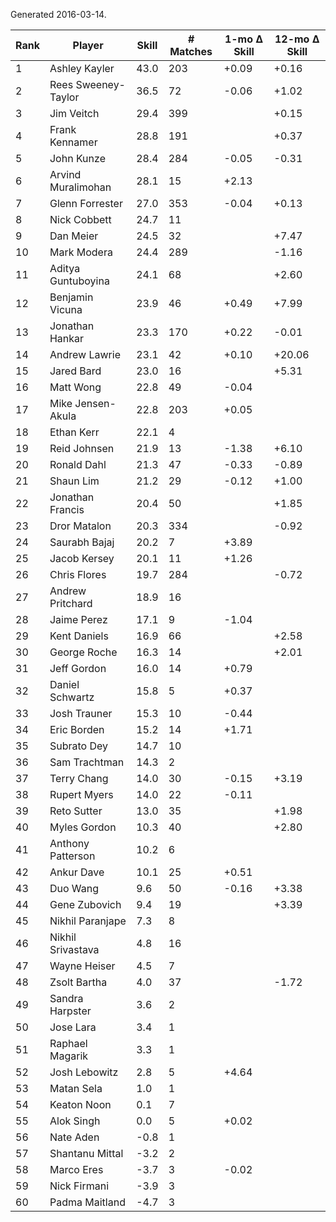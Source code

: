 Generated 2016-03-14.

| Rank | Player              | Skill | # Matches | 1-mo Δ Skill | 12-mo Δ Skill |
|------|---------------------|-------|-----------|--------------|---------------|
|    1 | Ashley Kayler       |  43.0 |       203 |        +0.09 |         +0.16 |
|    2 | Rees Sweeney-Taylor |  36.5 |        72 |        -0.06 |         +1.02 |
|    3 | Jim Veitch          |  29.4 |       399 |              |         +0.15 |
|    4 | Frank Kennamer      |  28.8 |       191 |              |         +0.37 |
|    5 | John Kunze          |  28.4 |       284 |        -0.05 |         -0.31 |
|    6 | Arvind Muralimohan  |  28.1 |        15 |        +2.13 |               |
|    7 | Glenn Forrester     |  27.0 |       353 |        -0.04 |         +0.13 |
|    8 | Nick Cobbett        |  24.7 |        11 |              |               |
|    9 | Dan Meier           |  24.5 |        32 |              |         +7.47 |
|   10 | Mark Modera         |  24.4 |       289 |              |         -1.16 |
|   11 | Aditya Guntuboyina  |  24.1 |        68 |              |         +2.60 |
|   12 | Benjamin Vicuna     |  23.9 |        46 |        +0.49 |         +7.99 |
|   13 | Jonathan Hankar     |  23.3 |       170 |        +0.22 |         -0.01 |
|   14 | Andrew Lawrie       |  23.1 |        42 |        +0.10 |        +20.06 |
|   15 | Jared Bard          |  23.0 |        16 |              |         +5.31 |
|   16 | Matt Wong           |  22.8 |        49 |        -0.04 |               |
|   17 | Mike Jensen-Akula   |  22.8 |       203 |        +0.05 |               |
|   18 | Ethan Kerr          |  22.1 |         4 |              |               |
|   19 | Reid Johnsen        |  21.9 |        13 |        -1.38 |         +6.10 |
|   20 | Ronald Dahl         |  21.3 |        47 |        -0.33 |         -0.89 |
|   21 | Shaun Lim           |  21.2 |        29 |        -0.12 |         +1.00 |
|   22 | Jonathan Francis    |  20.4 |        50 |              |         +1.85 |
|   23 | Dror Matalon        |  20.3 |       334 |              |         -0.92 |
|   24 | Saurabh Bajaj       |  20.2 |         7 |        +3.89 |               |
|   25 | Jacob Kersey        |  20.1 |        11 |        +1.26 |               |
|   26 | Chris Flores        |  19.7 |       284 |              |         -0.72 |
|   27 | Andrew Pritchard    |  18.9 |        16 |              |               |
|   28 | Jaime Perez         |  17.1 |         9 |        -1.04 |               |
|   29 | Kent Daniels        |  16.9 |        66 |              |         +2.58 |
|   30 | George Roche        |  16.3 |        14 |              |         +2.01 |
|   31 | Jeff Gordon         |  16.0 |        14 |        +0.79 |               |
|   32 | Daniel Schwartz     |  15.8 |         5 |        +0.37 |               |
|   33 | Josh Trauner        |  15.3 |        10 |        -0.44 |               |
|   34 | Eric Borden         |  15.2 |        14 |        +1.71 |               |
|   35 | Subrato Dey         |  14.7 |        10 |              |               |
|   36 | Sam Trachtman       |  14.3 |         2 |              |               |
|   37 | Terry Chang         |  14.0 |        30 |        -0.15 |         +3.19 |
|   38 | Rupert Myers        |  14.0 |        22 |        -0.11 |               |
|   39 | Reto Sutter         |  13.0 |        35 |              |         +1.98 |
|   40 | Myles Gordon        |  10.3 |        40 |              |         +2.80 |
|   41 | Anthony Patterson   |  10.2 |         6 |              |               |
|   42 | Ankur Dave          |  10.1 |        25 |        +0.51 |               |
|   43 | Duo Wang            |   9.6 |        50 |        -0.16 |         +3.38 |
|   44 | Gene Zubovich       |   9.4 |        19 |              |         +3.39 |
|   45 | Nikhil Paranjape    |   7.3 |         8 |              |               |
|   46 | Nikhil Srivastava   |   4.8 |        16 |              |               |
|   47 | Wayne Heiser        |   4.5 |         7 |              |               |
|   48 | Zsolt Bartha        |   4.0 |        37 |              |         -1.72 |
|   49 | Sandra Harpster     |   3.6 |         2 |              |               |
|   50 | Jose Lara           |   3.4 |         1 |              |               |
|   51 | Raphael Magarik     |   3.3 |         1 |              |               |
|   52 | Josh Lebowitz       |   2.8 |         5 |        +4.64 |               |
|   53 | Matan Sela          |   1.0 |         1 |              |               |
|   54 | Keaton Noon         |   0.1 |         7 |              |               |
|   55 | Alok Singh          |   0.0 |         5 |        +0.02 |               |
|   56 | Nate Aden           |  -0.8 |         1 |              |               |
|   57 | Shantanu Mittal     |  -3.2 |         2 |              |               |
|   58 | Marco Eres          |  -3.7 |         3 |        -0.02 |               |
|   59 | Nick Firmani        |  -3.9 |         3 |              |               |
|   60 | Padma Maitland      |  -4.7 |         3 |              |               |